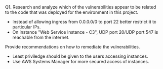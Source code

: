 Q1. Research and analyze which of the vulnerabilities appear to be related to the code that was deployed for the environment in this project.

-   Instead of allowing ingress from 0.0.0.0/0 to port 22 better restrict it to particular IPs.
-   On instance "Web Service Instance - C3", UDP port 20/UDP port 547 is reachable from the internet.


  Provide recommendations on how to remediate the vulnerabilities.

-   Least priviledge should be given to the users accessing instances.
-   Use AWS Systems Manager for more secured access of instances.
 

